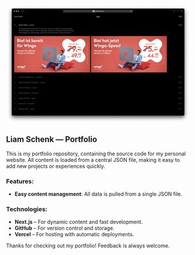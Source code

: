 ![Screenshot](https://raw.githubusercontent.com/liamschenk/portfolio/main/public/media/github-readme.webp)

## Liam Schenk — Portfolio

This is my portfolio repository, containing the source code for my personal website. All content is loaded from a central JSON file, making it easy to add new projects or experiences quickly.

### Features:

- **Easy content management**: All data is pulled from a single JSON file.

### Technologies:

- **Next.js** – For dynamic content and fast development.
- **GitHub** – For version control and storage.
- **Vercel** – For hosting with automatic deployments.

Thanks for checking out my portfolio! Feedback is always welcome.
